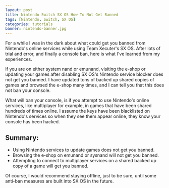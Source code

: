 ```yaml
---
layout: post
title: Nintendo Switch SX OS How To Not Get Banned
tags: [Nintendo, Switch, SX OS]
categories: tutorials
banner: nintendo-banner.jpg
---
```


For a while I was in the dark about what could get you banned from Nintendo's online services while using Team Xecuter's SX OS. After lots of trial and error, and finally a console ban, here is what I've learned from my experiences.

If you are on either system nand or emunand, visiting the e-shop or updating your games after disabling SX OS's Nintendo service blocker does not get you banned. I have updated tons of backed up shared copies of games and browsed the e-shop many times, and I can tell you that this does not ban your console.

What will ban your console, is if you attempt to use Nintendo's online services, like multiplayer for example, in games that have been shared hundreds of times online. I assume the keys have been blacklisted on Nintendo's services so when they see them appear online, they know your console has been hacked.

## Summary:

- Using Nintendo services to update games does not get you banned.
- Browsing the e-shop on emunand or sysnand will not get you banned.
- Attempting to connect to multiplayer services on a shared backed up copy of a game will get you banned.

Of course, I would recommend staying offline, just to be sure, until some anti-ban measures are built into SX OS in the future.
